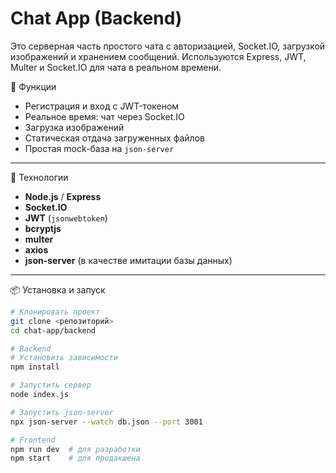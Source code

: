 # Chat App (Backend)

Это серверная часть простого чата с авторизацией, Socket.IO, загрузкой изображений и хранением сообщений. Используются Express, JWT, Multer и Socket.IO для чата в реальном времени.

🚀 Функции
- Регистрация и вход с JWT-токеном
- Реальное время: чат через Socket.IO
- Загрузка изображений
- Статическая отдача загруженных файлов
- Простая mock-база на `json-server`

---

🧠 Технологии
- **Node.js** / **Express**
- **Socket.IO**
- **JWT** (`jsonwebtoken`)
- **bcryptjs**
- **multer**
- **axios**
- **json-server** (в качестве имитации базы данных)

---

📦 Установка и запуск

```bash
# Клонировать проект
git clone <репозиторий>
cd chat-app/backend

# Backend
# Установить зависимости
npm install

# Запустить сервер
node index.js

# Запустить json-server
npx json-server --watch db.json --port 3001

# Frontend
npm run dev  # для разработки
npm start    # для продакшена
